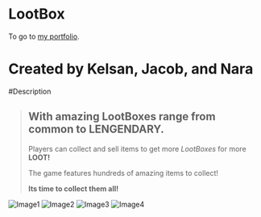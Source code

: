 LootBox 
=========
To go to [my portfolio](https://github.com/Kelsan1000).

Created by Kelsan, Jacob, and Nara
==================================

#Description
>
> ## With amazing LootBoxes range from common to **LENGENDARY**.
>
> Players can collect and sell items to get more *LootBoxes* for more **LOOT!**
>
> The game features hundreds of amazing items to collect!
>
> **Its time to collect them all!**



![Image1](https://i.imgur.com/QYJMOKY.png)
![Image2](https://i.imgur.com/UOLSfC9.jpg)
![Image3](https://i.imgur.com/yjpyGAr.jpg)
![Image4](https://i.imgur.com/mza1CcS.jpg)




